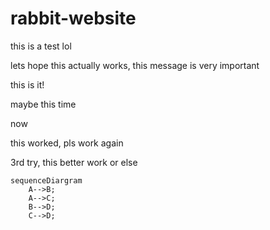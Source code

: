 # rabbit-website

this is a test lol

lets hope this actually works, this message is very important

this is it!

maybe this time

now

this worked, pls work again

3rd try, this better work or else

```mermaid
sequenceDiargram
    A-->B;
    A-->C;
    B-->D;
    C-->D;
```
